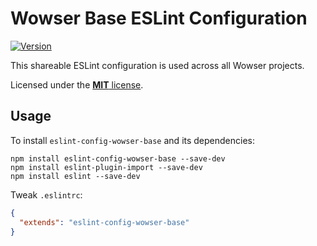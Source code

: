 # Wowser Base ESLint Configuration

[![Version](https://img.shields.io/npm/v/eslint-config-wowser-base.svg?style=flat)](https://www.npmjs.org/package/eslint-config-wowser-base)

This shareable ESLint configuration is used across all Wowser projects.

Licensed under the [**MIT** license](LICENSE).

## Usage

To install `eslint-config-wowser-base` and its dependencies:

```shell
npm install eslint-config-wowser-base --save-dev
npm install eslint-plugin-import --save-dev
npm install eslint --save-dev
```

Tweak `.eslintrc`:

```json
{
  "extends": "eslint-config-wowser-base"
}
```
